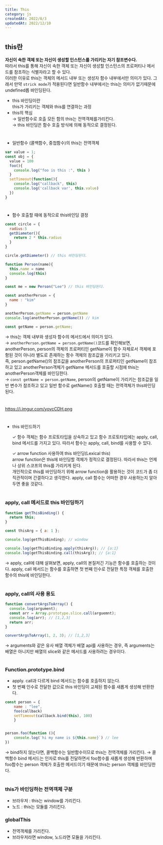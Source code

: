 ```yaml
---
title: This
category: js
createdAt: 2022/8/3
updatedAt: 2022/12/10
---
```


# <This>

## this란

**자신이 속한 객체 또는 자신이 생성할 인스턴스를 가리키는 자기 참조변수다.**  
 따라서 this를 통해 자신이 속한 객체 또는 자신이 생성할 인스턴스의 프로퍼티나 메서드를 참조하는 식별자라고 할 수 있다.  
 이러한 이유로 this는 객체의 메서드 내부 또는 생성자 함수 내부에서만 의미가 있다. 그래서 만약 `strick mode`가 적용된다면 일반함수 내부에서는 this는 의미가 없기때문에 undefined롭 바인딩된다.

- this 바인딩이란  
  this가 가리키는 객체와 this를 연결하는 과정
- this의 핵심  
  → 일반함수로 호출 모든 함의 this는 전역객체를가리킨다.  
  → this 바인딩은 함수 호출 방식에 의해 동적으로 결정된다.

#

- 일반함수 (콜백함수, 중첩함수)의 this는 전역객체

```javascript
var value = 1;
const obj = {
  value = 100
  foo(){
    console.log("foo is this :", this )
  }
  setTimeout(function(){
    console.log("callback", this)
    console.log('callback var', this.value)
  })
}
```

#

- 함수 호출할 때에 동적으로 this바인딩 결정

```javascript
const circle = {
  radius:5
  getDiameter(){
    return 2 * this.radius
  }
}

circle.getDiameter() // this 바인딩된다.

function Person(name){
  this.name = name
  console.log(this)
}

const me = new Person("Lee") // this 바인딩된다.

const anotherPerson = {
  name : "kim"
}

anotherPerson.getName = person.getName
console.log(anotherPerson.getName()) // kim

const getName = person.getName;
```

→ this는 객체 내부와 생성자 함수의 메서드에서 의미가 있다.  
→ `anotherPerson.getName = person.getName()`코드를 확인해보면,  
anotherPerson, person의 객체의 프로퍼티인 getName이 함수 자체로서 객체에 포함된 것이 아니라 별도로 존재하는 함수 객체의 참조값을 가리키고 있다.  
즉, person.getName()의 참조값을 anotherPerson의 프로퍼티인 getName이 참조하고 있고 anotherPerson객체가 getName 메서드를 호출할 시점에 this는 anotherPerson객체를 바인딩한다.  
→ `const getName = person.getName`, person의 getName이 가리키는 참조값을 일반 변수가 참조하고 있고 일반 함수로 getName() 호출할 때는 전역객체가 this바인딩된다.

#

https://i.imgur.com/yovcCDH.png

#

- this 바인드하기

  ✓ 함수 객체는 함수 프로토타입을 상속하고 있고 함수 프로토타입에는 apply, call, bind 메서드를 가지고 있다.
  따라서 함수는 apply, call, bind를 사용할 수 있다.

  ✓ arrow function 사용하여 this 바인딩(Lexical this)  
  arrow function은 this에 바인딩할 객체가 정적으로 결정된다. 따라서 this는 언제나 상위 스코프의 this를 가리키게 된다.  
  개인적으로 this를 바인딩하기 위해 arrow function을 활용하는 것이 코드가 좀 더 직관적이며 간결하다고 생각한다. apply, call 함수는 어떠한 경우 사용하는지 알아두면 좋을 것같다.

#

### apply, call 메서드로 this 바인딩하기

```javascript
function getThisBinding() {
  return this;
}

const thisArg = { a: 1 };

console.log(getThisBinding); // window

console.log(getThisBinding.apply(thisArg)); // {a:1}
console.log(getThisBinding.call(thisArg)); // {a:1}
```

→ apply, call에 대해 살펴보면, apply, call의 본질저긴 기능은 함수를 호출하는 것이다. apply, call 메서드는 함수를 호출하면 첫 번째 인수로 전달한 특정 객체를 호출한 함수의 this에 바인딩한다.

#

### apply, call의 사용 용도

```javascript
function convertArgsToArray() {
  console.log(argument);
  const arr = Array.prototype.slice.call(arguemnt);
  console.log(arr); // [1,2,3]
  return arr;
}

convertArgsToArray(1, 2, 3); // [1,2,3]
```

→ arguments와 같은 유사 배열 객체가 배열 api를 사용하는 경우, 즉 arguments는 배열은 아니지만 배열의 slice와 같은 메서드를 사용하려는 경우이다.

#

### Function.prototype.bind

- apply. call과 다르게 bind 메서드는 함수를 호출하지 않는다.
- 첫 번째 인수로 전달한 값으로 this 바인딩이 교체된 함수를 새롭게 생성해 반환한다.

```javascript
const person = {
	name : "lee",
	foo(callback)
	setTimeout(callback.bind(this), 100)
	}


person.foo(function (){
	console.log(`hi my name is ${this.name}`) // lee
})
```

→ bind하지 않는다면, 콜백함수는 일반함수이므로 this는 전역객체를 가리킨다.
→ 콜백함수 bind 메서드는 인자로 this를 전달하면서 foo함수를 새롭게 생성해 반환하며 foo함수는 person 객체가 호출한 메서드이기 때문에 this는 person 객체를 바인딩한다.

#

### this가 바인딩하는 전역객체 구분

- 브라우저 : this는 window를 가리킨다.
- 노드 : this는 모듈를 가리킨다.

### globalThis

- 전역객체를 가리킨다.
- 브라우저라면 window, 노드라면 모듈을 가리킨다.

